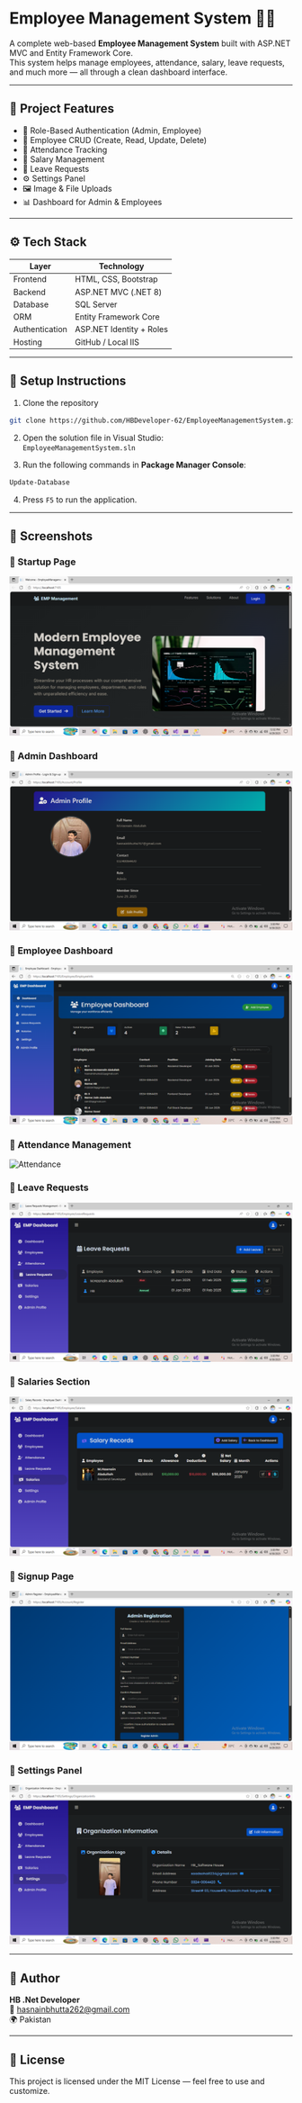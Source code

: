 # Employee Management System 👨‍💼

A complete web-based **Employee Management System** built with ASP.NET MVC and Entity Framework Core.  
This system helps manage employees, attendance, salary, leave requests, and much more — all through a clean dashboard interface.

---

## 🧠 Project Features

- 🔐 Role-Based Authentication (Admin, Employee)
- 🧾 Employee CRUD (Create, Read, Update, Delete)
- 📅 Attendance Tracking
- 💸 Salary Management
- 📝 Leave Requests
- ⚙️ Settings Panel
- 🖼️ Image & File Uploads
- 📊 Dashboard for Admin & Employees

---

## ⚙️ Tech Stack

| Layer            | Technology               |
|------------------|---------------------------|
| Frontend         | HTML, CSS, Bootstrap     |
| Backend          | ASP.NET MVC (.NET 8)     |
| Database         | SQL Server               |
| ORM              | Entity Framework Core    |
| Authentication   | ASP.NET Identity + Roles |
| Hosting          | GitHub / Local IIS       |

---

## 🚀 Setup Instructions

1. Clone the repository  
```bash
git clone https://github.com/HBDeveloper-62/EmployeeManagementSystem.git
```

2. Open the solution file in Visual Studio:  
   `EmployeeManagementSystem.sln`

3. Run the following commands in **Package Manager Console**:  
```bash
Update-Database
```

4. Press `F5` to run the application.

---

## 📸 Screenshots

### 🔹 Startup Page
![Startup](Screenshots/Startup/startup.png)

### 🔹 Admin Dashboard
![Admin](Screenshots/Admin/admin.png)

### 🔹 Employee Dashboard
![Employee Dashboard](Screenshots/EmployeeDashboard/dashboard.png)

### 🔹 Attendance Management
![Attendance](Screenshots/Attendannce/attendannce.png)

### 🔹 Leave Requests
![Leave Requests](Screenshots/LeaveRequests/leaverequests.png)

### 🔹 Salaries Section
![Salaries](Screenshots/Salaries/salary.png)

### 🔹 Signup Page
![Signup](Screenshots/Signup/signup.png)

### 🔹 Settings Panel
![Settings](Screenshots/Setting/setting.png)

---

## 👤 Author

**HB .Net Developer**  
📧 hasnainbhutta262@gmail.com  
🌍 Pakistan  

---

## 📃 License

This project is licensed under the MIT License — feel free to use and customize.
